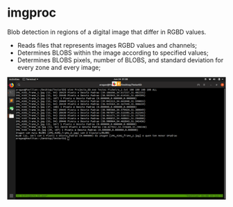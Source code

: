 # imgproc

Blob detection in regions of a digital image that differ in RGBD values. 

* Reads files that represents images RGBD values and channels; 
* Determines BLOBS within the image according to specified values; 
* Determines BLOBS pixels, number of BLOBS, and standard deviation for every zone and every image; 

![example](https://github.com/argon7/imgproc/blob/main/res/example.png)
